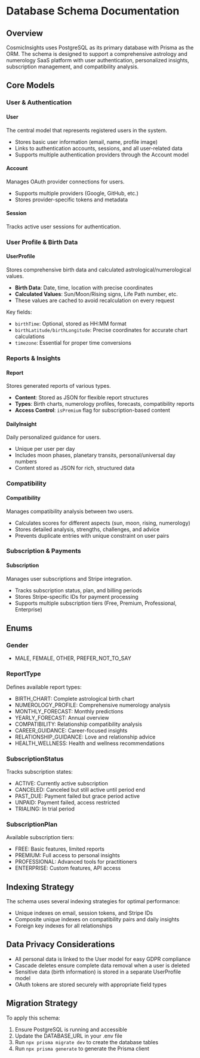 # Database Schema Documentation

## Overview

CosmicInsights uses PostgreSQL as its primary database with Prisma as the ORM. The schema is designed to support a comprehensive astrology and numerology SaaS platform with user authentication, personalized insights, subscription management, and compatibility analysis.

## Core Models

### User & Authentication

#### User
The central model that represents registered users in the system.
- Stores basic user information (email, name, profile image)
- Links to authentication accounts, sessions, and all user-related data
- Supports multiple authentication providers through the Account model

#### Account
Manages OAuth provider connections for users.
- Supports multiple providers (Google, GitHub, etc.)
- Stores provider-specific tokens and metadata

#### Session
Tracks active user sessions for authentication.

### User Profile & Birth Data

#### UserProfile
Stores comprehensive birth data and calculated astrological/numerological values.
- **Birth Data**: Date, time, location with precise coordinates
- **Calculated Values**: Sun/Moon/Rising signs, Life Path number, etc.
- These values are cached to avoid recalculation on every request

Key fields:
- `birthTime`: Optional, stored as HH:MM format
- `birthLatitude/birthLongitude`: Precise coordinates for accurate chart calculations
- `timezone`: Essential for proper time conversions

### Reports & Insights

#### Report
Stores generated reports of various types.
- **Content**: Stored as JSON for flexible report structures
- **Types**: Birth charts, numerology profiles, forecasts, compatibility reports
- **Access Control**: `isPremium` flag for subscription-based content

#### DailyInsight
Daily personalized guidance for users.
- Unique per user per day
- Includes moon phases, planetary transits, personal/universal day numbers
- Content stored as JSON for rich, structured data

### Compatibility

#### Compatibility
Manages compatibility analysis between two users.
- Calculates scores for different aspects (sun, moon, rising, numerology)
- Stores detailed analysis, strengths, challenges, and advice
- Prevents duplicate entries with unique constraint on user pairs

### Subscription & Payments

#### Subscription
Manages user subscriptions and Stripe integration.
- Tracks subscription status, plan, and billing periods
- Stores Stripe-specific IDs for payment processing
- Supports multiple subscription tiers (Free, Premium, Professional, Enterprise)

## Enums

### Gender
- MALE, FEMALE, OTHER, PREFER_NOT_TO_SAY

### ReportType
Defines available report types:
- BIRTH_CHART: Complete astrological birth chart
- NUMEROLOGY_PROFILE: Comprehensive numerology analysis
- MONTHLY_FORECAST: Monthly predictions
- YEARLY_FORECAST: Annual overview
- COMPATIBILITY: Relationship compatibility analysis
- CAREER_GUIDANCE: Career-focused insights
- RELATIONSHIP_GUIDANCE: Love and relationship advice
- HEALTH_WELLNESS: Health and wellness recommendations

### SubscriptionStatus
Tracks subscription states:
- ACTIVE: Currently active subscription
- CANCELED: Canceled but still active until period end
- PAST_DUE: Payment failed but grace period active
- UNPAID: Payment failed, access restricted
- TRIALING: In trial period

### SubscriptionPlan
Available subscription tiers:
- FREE: Basic features, limited reports
- PREMIUM: Full access to personal insights
- PROFESSIONAL: Advanced tools for practitioners
- ENTERPRISE: Custom features, API access

## Indexing Strategy

The schema uses several indexing strategies for optimal performance:
- Unique indexes on email, session tokens, and Stripe IDs
- Composite unique indexes on compatibility pairs and daily insights
- Foreign key indexes for all relationships

## Data Privacy Considerations

- All personal data is linked to the User model for easy GDPR compliance
- Cascade deletes ensure complete data removal when a user is deleted
- Sensitive data (birth information) is stored in a separate UserProfile model
- OAuth tokens are stored securely with appropriate field types

## Migration Strategy

To apply this schema:
1. Ensure PostgreSQL is running and accessible
2. Update the DATABASE_URL in your .env file
3. Run `npx prisma migrate dev` to create the database tables
4. Run `npx prisma generate` to generate the Prisma client